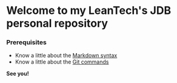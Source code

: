 # Welcome to my LeanTech's JDB personal repository

### Prerequisites
* Know a little about the [Markdown syntax](https://www.markdownguide.org/cheat-sheet/)
* Know a little about the [Git commands](https://git-scm.com/book/en/v2)

**See you!**